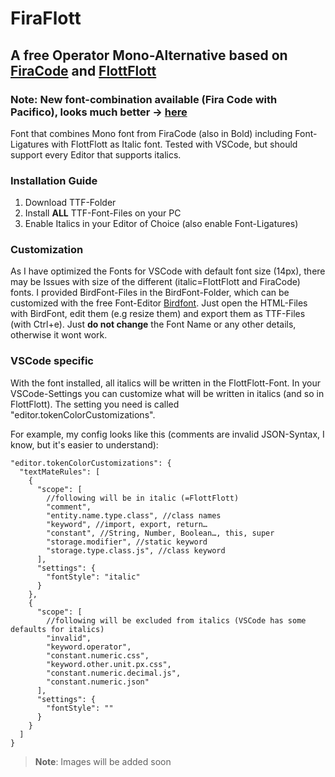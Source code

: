 # FiraFlott
## A free Operator Mono-Alternative based on [FiraCode](https://github.com/tonsky/FiraCode) and [FlottFlott](https://www.dafont.com/flottflott.font)
### Note: New font-combination available (Fira Code with Pacifico), looks much better -> [here](https://github.com/kosimst/Firicico)

Font that combines Mono font from FiraCode (also in Bold) including Font-Ligatures with FlottFlott as Italic font.
Tested with VSCode, but should support every Editor that supports italics.

### Installation Guide
1. Download TTF-Folder
2. Install **ALL** TTF-Font-Files on your PC
3. Enable Italics in your Editor of Choice (also enable Font-Ligatures)

### Customization
As I have optimized the Fonts for VSCode with default font size (14px),
there may be Issues with size of the different (italic=FlottFlott and FiraCode) fonts. I provided BirdFont-Files in the 
BirdFont-Folder, which can be customized with the free Font-Editor [Birdfont](https://birdfont.org/
). Just open the HTML-Files with BirdFont, edit them (e.g resize them) and export them as TTF-Files (with Ctrl+e). Just 
**do not change** the Font Name or any other details, otherwise it wont work.

### VSCode specific
With the font installed, all italics will be written in the FlottFlott-Font. In your VSCode-Settings you can customize what 
will be written in italics (and so in FlottFlott). The setting you need is called "editor.tokenColorCustomizations".

For example, my config looks like this (comments are invalid JSON-Syntax, I know, but it's easier to understand):
```
"editor.tokenColorCustomizations": {
  "textMateRules": [
    {
      "scope": [
        //following will be in italic (=FlottFlott)
        "comment",
        "entity.name.type.class", //class names
        "keyword", //import, export, return…
        "constant", //String, Number, Boolean…, this, super
        "storage.modifier", //static keyword
        "storage.type.class.js", //class keyword
      ],
      "settings": {
        "fontStyle": "italic"
      }
    },
    {
      "scope": [
        //following will be excluded from italics (VSCode has some defaults for italics)
        "invalid",
        "keyword.operator",
        "constant.numeric.css",
        "keyword.other.unit.px.css",
        "constant.numeric.decimal.js",
        "constant.numeric.json"
      ],
      "settings": {
        "fontStyle": ""
      }
    }
  ]
}
```

> **Note**: Images will be added soon
